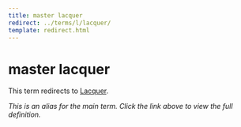 ```yaml
---
title: master lacquer
redirect: ../terms/l/lacquer/
template: redirect.html
---
```


# master lacquer

This term redirects to [Lacquer](../terms/l/lacquer/).

*This is an alias for the main term. Click the link above to view the full definition.*
